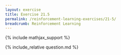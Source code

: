 ```yaml
---
layout: exercise
title: Exercise 21.5
permalink: /reinforcement-learning-exercises/21-5/
breadcrumb: Reinforcement Learning
---
```


{% include mathjax_support %}

<div><i class="arrow-up loader" data-chapter="reinforcement-learning-exercises" data-exercise="ex_5" data-rating="0"></i></div>
{% include_relative question.md %}
